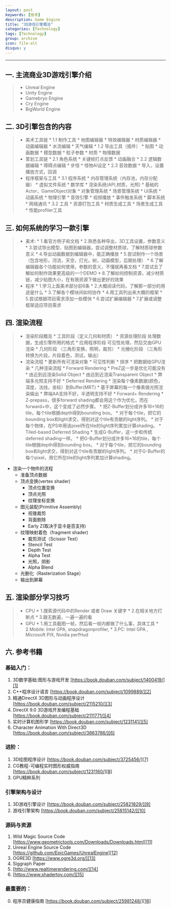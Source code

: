 ```yaml
---
layout: post
keywords: [技术]
description: Game Engine
title: "3D游戏引擎概览"
categories: [Technology]
tags: [Technology]
group: archive
icon: file-alt
disqus: y
---
```


----

## 一. 主流商业3D游戏引擎介绍

>  * Unreal Engine
>  * Unity Engine
>  * Gamebryo Engine
>  * Cry Engine
>  * BigWorld Engine


## 二. 3D引擎包含的内容

> * 美术工具链
	* 1.1 制作工具
		* 地图编辑器
		* 特效编辑器
		* 材质编辑器
		* 动画编辑器
		* 水流编辑
		* 天气编辑
	* 1.2 导出工具（插件）
		* 贴图
		* 动画数据
		* 模型数据
		* 粒子参数
		* 材质
		* 物理数据
> * 策划工具链
	* 2.1 角色系统
		* 关键帧打点反馈
		* 动画融合
	* 2.2 逻辑数据编辑
		* 障碍点编辑
		* 步怪
		* 怪物AI设定
	* 2.3 音效数据
		* 导入，设置播放方式，回调
> * 程序框架与工具
	* 3.1 程序系统
		* 内存管理系统（内存池，内存分配器）
		* 虚拟文件系统
		* 数学库
		* 渲染系统(API,材质，光照)
		* 基础的Actor，GameObject对象
		* 对象管理系统
		* 场景管理系统
		* UI系统
		* 动画系统
		* 物理引擎
		* 音效引擎
		* 视频播放
		* 事件触发系统
		* 脚本系统
		* 网络通讯
	* 3.2 工具
		* 资源打包工具
		* 材质生成工具
		* 场景生成工具
		* 性能profiler工具

## 三. 如何系统的学习一款引擎
> * 美术:
	* 1.看官方例子和文档
	* 2.熟悉各种导出，3D工具设置，参数意义
	* 3.尝试导出模型、贴图到编辑器，尝试调整材质球，了解材质球参数意义 
	* 4.导出动画数据到编辑器中，能正确播放
	* 5.尝试制作一个场景（包含地形，河流，天空，灯光，树，动画模型，后期处理）
	* 6.了解编辑器各个功能如何使用，参数的意义，不懂就再看文档
	* 7.尝试去了解如何制作效果更高级的一个DEMO
	* 8.了解如何控制资源，减少材质链，减少贴图大小，在有限资源下做出更好的效果
> * 程序
	* 1.学习上面美术部分前6条
	* 2.大概阅读代码，了解那一部分的用途是什么
	* 3.了解各个模块间如何协作
	* 4.用工具列出来大概的框架
	* 5.尝试根据项目需求添加一些模快
	* 6.尝试扩展编辑器
	* 7.扩展或调整框架适应项目需求

## 四. 渲染流程
> * 渲染阶段概览
	* 工具阶段（定义几何和材质）
	* 资源处理阶段 处理数据，生成引擎所用的格式
	* 应用程序阶段 可见性处理，然后交由GPU渲染
	* 几何阶段 （三角形变换，照明，裁剪）
	* 光栅化阶段 （三角形转换为片段，片段着色，测试，输出）
> * 渲染流程
    * 更新所有可渲染对象
    * 可见性判断
	* 排序
	* 把数据给GPU渲染
	* 几种渲染流程
  	* Forward Rendering
  		* PreZ这一步是优化可能没有
  		* 由近到远渲染Solid Object
  		* 由远到近渲染Transparent Object
  		* 弊端多光照支持不好
  	* Deferred Rendering
  		* 渲染每个像素数据(颜色，深度，法线，坐标）到Buffer(MRT)
  		* 基于屏幕的每一个像素做光照渲染输出
  		* 弊端AA支持不好，半透明支持不好
  	* Forward+ Rendering
  		* Z-prepass，很多forward shading都会用这个作为优化，而在forward+中，这个变成了必然步骤。
  		* 把Z-Buffer划分成许多16×16的tile，每个tile根据depth得到bounding box。
  		* 对于每个tile，把它的bounding box和light求交，得到对这个tile有贡献的light序列。
  		* 对于每个物体，在PS中用该pixel所在tile的light序列累加计算shading。
  	* Tiled-based Deferred Shading
  		* 生成G-Buffer，这一步和传统deferred shading一样。
  		* 把G-Buffer划分成许多16×16的tile，每个tile根据depth得到bounding box。
  		* 对于每个tile，把它的bounding box和light求交，得到对这个tile有贡献的light序列。
  		* 对于G-Buffer的每个pixel，用它所在tile的light序列累加计算shading。
  * 渲染一个物件的流程
  	* 准备顶点数据
  	* 顶点变换(vertex shader)
  		* 顶点位置变换
  		* 顶点光照
  		* 纹理坐标变换
  	* 图元装配(Primitive Assembly)
  		* 视锥裁剪
  		* 背面剔除
  		* Early Z(取决于显卡是否支持)
  	* 纹理映射着色（fragment shader)
  		* 裁剪测试（Scissor Test）
  		* Stencil Test
  		* Depth Test
  		* Alpha Test
  		* 光照，阴影
  		* Alpha Blend
  	* 光删化（Rasterization Stage）
  	* 输出到屏幕

## 五. 渲染部分学习技巧
> * CPU
	* 1.搜索源代码中的Render 或者 Draw 关键字
	* 2.在相关地方打断点
	* 3.跟无数遍，一遍一遍的看
> * GPU
	* 1.用工具截图一帧，然后看一帧内都做了什么事，具体工具
	* 2.Mobile: Intel GPA, snapdragonprofiler, 
	* 3.PC: Intel GPA , Microsoft PIX, Nvidia perfHud

## 六. 参考书籍
>
### 基础入门：
1. 3D数学基础:图形与游戏开发 		[https://book.douban.com/subject/1400419/][1]
2. C++程序设计语言 				[https://book.douban.com/subject/1099889/][2]
3. 精通DirectX 3D图形与动画程序设计 [https://book.douban.com/subject/2115210/][3]
4. DirectX 9.0 3D游戏开发编程基础 	[https://book.douban.com/subject/2111771/][4]
5. 实时计算机图形学 				[https://book.douban.com/subject/1231141/][5]
6. Character Animation With Direct3D [https://book.douban.com/subject/3863786/][6]

### 进阶：
>
1. 3D绘图程序设计 					[https://book.douban.com/subject/3725456/][7]
2. CG教程-可编程实时图形权威指南  	[https://book.douban.com/subject/1231160/][8]
3. GPU精粹系列

### 引擎架构与设计
>
1. 3D游戏引擎设计 					[https://book.douban.com/subject/25821829/][9]
2. 游戏引擎架构 					[https://book.douban.com/subject/25815142/][10]

### 源码与资源
>
1. Wild Magic Source Code 		[https://www.geometrictools.com/Downloads/Downloads.html][11]
2. Unreal Engine Source Code   	[https://github.com/EpicGames/UnrealEngine][12]
3. OGRE3D [https://www.ogre3d.org/][13]
3. Siggraph Paper
4. [http://www.realtimerendering.com/][14]
5. [https://www.shadertoy.com/][15]

### 最重要的：
>
0. 程序员健康指南 					[https://book.douban.com/subject/25981248/][16]


[1]:https://book.douban.com/subject/1400419/
[2]:https://book.douban.com/subject/1099889/
[3]:https://book.douban.com/subject/2115210/
[4]:https://book.douban.com/subject/2111771/
[5]:https://book.douban.com/subject/1231141/
[6]:https://book.douban.com/subject/3863786/
[7]:https://book.douban.com/subject/3725456/
[8]:https://book.douban.com/subject/1231160/
[9]:https://book.douban.com/subject/25821829/
[10]:https://book.douban.com/subject/25815142/
[11]:https://www.geometrictools.com/Downloads/Downloads.html
[12]:https://github.com/EpicGames/UnrealEngine
[13]:https://www.ogre3d.org/
[14]:http://www.realtimerendering.com/
[15]:https://www.shadertoy.com/
[16]:https://book.douban.com/subject/25981248/
